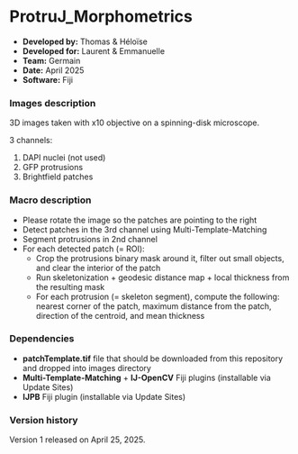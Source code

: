 # ProtruJ_Morphometrics

* **Developed by:** Thomas & Héloïse
* **Developed for:** Laurent & Emmanuelle
* **Team:** Germain
* **Date:** April 2025
* **Software:** Fiji


### Images description

3D images taken with x10 objective on a spinning-disk microscope.

3 channels:
  1. DAPI nuclei (not used)
  2. GFP protrusions
  3. Brightfield patches

### Macro description

* Please rotate the image so the patches are pointing to the right
* Detect patches in the 3rd channel using Multi-Template-Matching
* Segment protrusions in 2nd channel
* For each detected patch (= ROI):
     * Crop the protrusions binary mask around it, filter out small objects, and clear the interior of the patch
     * Run skeletonization + geodesic distance map + local thickness from the resulting mask
     * For each protrusion (= skeleton segment), compute the following: nearest corner of the patch, maximum distance from the patch, direction of the centroid, and mean thickness

### Dependencies

* **patchTemplate.tif** file that should be downloaded from this repository and dropped into images directory
* **Multi-Template-Matching** + **IJ-OpenCV** Fiji plugins (installable via Update Sites)
* **IJPB** Fiji plugin (installable via Update Sites)

### Version history

Version 1 released on April 25, 2025.
